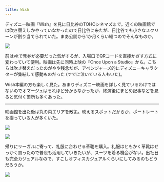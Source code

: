 ```yaml
---
title: Wish
---
```


ディズニー映画『Wish』を見に日比谷のTOHOシネマズまで。近くの映画館では吹き替えしかやっていなかったので日比谷に来たが、日比谷でも小さなスクリーンが割り当てられていた。まあ公開から1か月くらい経つのでそんなものか。

![](https://photos.apkas.net/medium/202401/20240107-132522.webp)

前はvitで発券が必要だった気がするが、入場口でQRコードを直接かざす方式に変わっていて便利。映画は先に同時上映の『Once Upon a Studio』から。こちらは吹き替えだったのがやや残念だが、アベンジャーズ的にディズニーキャラクターが集結して感動ものだった (すでに泣いている人もいた)。

Wish本編の方も楽しく見た。あまりディズニー映画を詳しく見ているわけではないのでオマージュはそれほど分からなかったが、終演後にまとめ記事などを見ると気付く箇所も多くあった。

---

映画館を出た後は丸の内エリアを散策。映えるスポットだからか、ポートレートを撮っている人が多くいた。

![](https://photos.apkas.net/medium/202401/20240107-160333.webp)

![](https://photos.apkas.net/medium/202401/20240107-160801.webp)

帰りにリーガルに寄って、礼服に合わせる革靴を購入。礼服はともかく革靴はせっかく買ったので普段も活用していきたいが、スーツを着る機会がない。出社日も完全カジュアルなので、すこしオフィスカジュアルくらいにしてみるのもどうだろうか。

![](https://photos.apkas.net/medium/202401/20240107-203926.webp)

